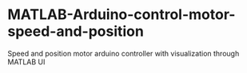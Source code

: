 # MATLAB-Arduino-control-motor-speed-and-position
Speed and position motor arduino controller with visualization through MATLAB UI
